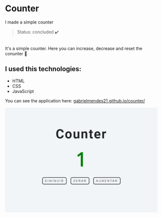 # Counter
I made a simple counter

> Status: concluded ✔️

<br>
It's a simple counter. Here you can increase, decrease and reset the conunter 🙂

## I used this technologies:
* HTML
* CSS
* JavaScript

You can see the application here: <a href="gabrielmendes21.github.io/counter/">gabrielmendes21.github.io/counter/<a>

<img src="https://github.com/gabrielMendes21/counter/blob/main/assets/readme-example-image.jpg?raw=true" alt="Counter example" width="500">
